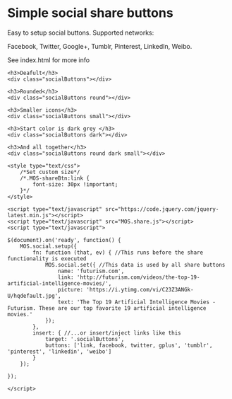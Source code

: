 # Simple social share buttons
Easy to setup social buttons. Supported networks:

Facebook, Twitter, Google+, Tumblr, Pinterest, LinkedIn, Weibo.

See index.html for more info

	<h3>Deafult</h3>
	<div class="socialButtons"></div> 

	<h3>Rounded</h3>
	<div class="socialButtons round"></div> 

	<h3>Smaller icons</h3>
	<div class="socialButtons small"></div> 

	<h3>Start color is dark grey </h3>
	<div class="socialButtons dark"></div> 

	<h3>And all together</h3>
	<div class="socialButtons round dark small"></div> 

	<style type="text/css">
		/*Set custom size*/
		/*.MOS-shareBtn:link {
			font-size: 30px !important;
		}*/
	</style>

	<script type="text/javascript" src="https://code.jquery.com/jquery-latest.min.js"></script>
	<script type="text/javascript" src="MOS.share.js"></script>
	<script type="text/javascript">

	$(document).on('ready', function() {
		MOS.social.setup({
			fn: function (that, ev) { //This runs before the share functionality is executed
				MOS.social.set({ //This data is used by all share buttons
					name: 'futurism.com',
					link: 'http://futurism.com/videos/the-top-19-artificial-intelligence-movies/',
					picture: 'https://i.ytimg.com/vi/C23Z3ANGk-U/hqdefault.jpg',
					text: 'The Top 19 Artificial Intelligence Movies - Futurism. These are our top favorite 19 artificial intelligence movies.'
				});		
			},
			insert: { //...or insert/inject links like this
				target: '.socialButtons',
				buttons: ['link, facebook, twitter, gplus', 'tumblr', 'pinterest', 'linkedin', 'weibo']
			}
		});
		
	});

	</script>

